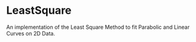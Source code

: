 # LeastSquare
An implementation of the Least Square Method to fit Parabolic and Linear Curves on 2D Data.
